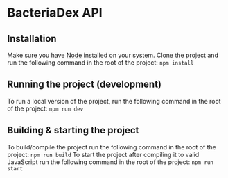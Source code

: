 # BacteriaDex API

## Installation

Make sure you have [Node](https://nodejs.org/en/download) installed on your system.
Clone the project and run the following command in the root of the project:
`npm install`

## Running the project (development)

To run a local version of the project, run the following command in the root of the project:
`npm run dev`

## Building & starting the project

To build/compile the project run the following command in the root of the project:
`npm run build`
To start the project after compiling it to valid JavaScript run the following command in the root of the project:
`npm run start`
